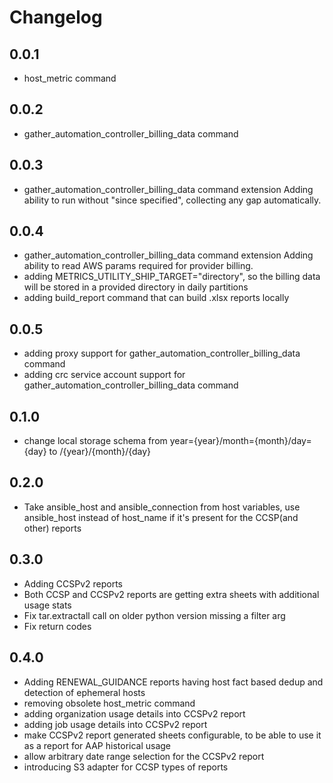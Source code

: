 # Changelog

## 0.0.1

- host_metric command

## 0.0.2

- gather_automation_controller_billing_data command

## 0.0.3

- gather_automation_controller_billing_data command extension
  Adding ability to run without "since specified", collecting any
  gap automatically.

## 0.0.4

- gather_automation_controller_billing_data command extension
  Adding ability to read AWS params required for provider billing.
- adding METRICS_UTILITY_SHIP_TARGET="directory", so the billing data
  will be stored in a provided directory in daily partitions
- adding build_report command that can build .xlsx reports locally

## 0.0.5

- adding proxy support for gather_automation_controller_billing_data command
- adding crc service account support for gather_automation_controller_billing_data command

## 0.1.0

- change local storage schema from year={year}/month={month}/day={day} to /{year}/{month}/{day}

## 0.2.0

- Take ansible_host and ansible_connection from host variables, use ansible_host instead
  of host_name if it's present for the CCSP(and other) reports

## 0.3.0

- Adding CCSPv2 reports
- Both CCSP and CCSPv2 reports are getting extra sheets with additional usage stats
- Fix tar.extractall call on older python version missing a filter arg
- Fix return codes

## 0.4.0
- Adding RENEWAL_GUIDANCE reports having host fact based dedup and detection of ephemeral hosts
- removing obsolete host_metric command
- adding organization usage details into CCSPv2 report
- adding job usage details into CCSPv2 report
- make CCSPv2 report generated sheets configurable, to be able to use it as a report for AAP historical usage
- allow arbitrary date range selection for the CCSPv2 report
- introducing S3 adapter for CCSP types of reports